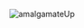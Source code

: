 ![amalgamateUp](https://user-images.githubusercontent.com/102837663/190826514-2bfea9fa-758b-491d-91c7-995bffab6c03.png)

